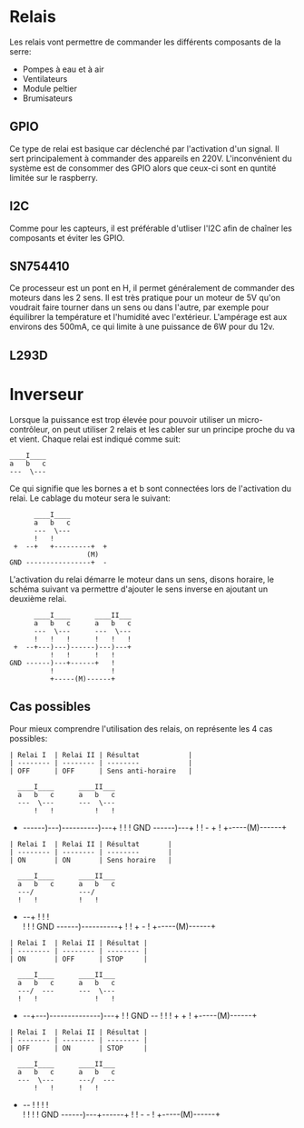 # Relais

Les relais vont permettre de commander les différents composants de la serre:
* Pompes à eau et à air
* Ventilateurs
* Module peltier
* Brumisateurs

## GPIO

Ce type de relai est basique car déclenché par l'activation d'un signal. Il sert principalement à commander des appareils en 220V.
L'inconvénient du système est de consommer des GPIO alors que ceux-ci sont en quntité limitée sur le raspberry.

## I2C

Comme pour les capteurs, il est préférable d'utliser l'I2C afin de chaîner les composants et éviter les GPIO.

## SN754410

Ce processeur est un pont en H, il permet généralement de commander des moteurs dans les 2 sens. Il est très pratique pour un moteur de 5V qu'on voudrait faire tourner dans un sens ou dans l'autre, par exemple pour équilibrer la température et l'humidité avec l'extérieur.
L'ampérage est aux environs des 500mA, ce qui limite à une puissance de 6W pour du 12v.

## L293D

# Inverseur

Lorsque la puissance est trop élevée pour pouvoir utiliser un micro-contrôleur, on peut utiliser 2 relais et les cabler sur un principe proche du va et vient.
Chaque relai est indiqué comme suit:
```
____I____
a   b   c
---  \---
```
Ce qui signifie que les bornes a et b sont connectées lors de l'activation du relai. Le cablage du moteur sera le suivant:
```
      ____I____
      a   b   c
      ---  \---
      !   !   
 +  --+	  +---------+  +
                   (M)   
GND ----------------+  -
```
L'activation du relai démarre le moteur dans un sens, disons horaire, le schéma suivant va permettre d'ajouter le sens inverse en ajoutant un deuxième relai.
```
      ____I____      ____II___   
      a   b   c      a   b   c
      ---  \---      ---  \---
      !   !   !      !   !   !
 +  --+---)---)------)---)---+
          !   !      !   !
GND ------)---+------+   !
          !              !
          +-----(M)------+
```
## Cas possibles
Pour mieux comprendre l'utilisation des relais, on représente les 4 cas possibles:
```
| Relai I  | Relai II | Résultat            |
| -------- | -------- | --------            |
| OFF      | OFF      | Sens anti-horaire   |
```
      ____I____      ____II___   
      a   b   c      a   b   c
      ---  \---      ---  \---
          !   !          !   !
 +  ------)---)----------)---+
          !   !          !
GND ------)---+          !
          !    -   +     !
          +-----(M)------+
```
| Relai I  | Relai II | Résultat       |
| -------- | -------- | --------       |
| ON       | ON       | Sens horaire   |
```
      ____I____      ____II___   
      a   b   c      a   b   c
      ---/           ---/     
      !   !          !   !    
 +  --+   !          !   !    
          !          !   !
GND ------)----------+   !
          !    +   -     !
          +-----(M)------+
```
| Relai I  | Relai II | Résultat |
| -------- | -------- | -------- | 
| ON       | OFF      | STOP     |
```
      ____I____      ____II___   
      a   b   c      a   b   c
      ---/  ---      ---  \---
      !   !              !   !
 +  --+---)--------------)---+
          !              !
GND --    !              !
          !    +   +     !
          +-----(M)------+
```
| Relai I  | Relai II | Résultat |
| -------- | -------- | -------- |
| OFF      | ON       | STOP     |
```
      ____I____      ____II___   
      a   b   c      a   b   c
      ---  \---      ---/  ---
          !   !      !   !    
 +  --    !   !      !   !    
          !   !      !   !
GND ------)---+------+   !
          !    -   -     !
          +-----(M)------+
```